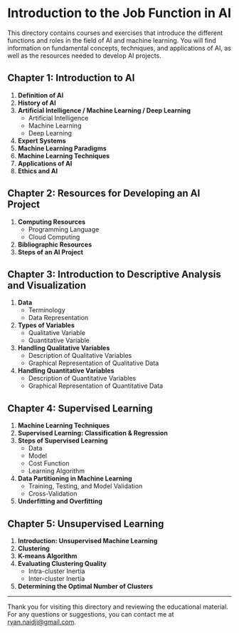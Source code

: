 # Introduction to the Job Function in AI

This directory contains courses and exercises that introduce the different functions and roles in the field of AI and machine learning. You will find information on fundamental concepts, techniques, and applications of AI, as well as the resources needed to develop AI projects.

## Chapter 1: Introduction to AI

1. **Definition of AI**
2. **History of AI**
3. **Artificial Intelligence / Machine Learning / Deep Learning**
    - Artificial Intelligence
    - Machine Learning
    - Deep Learning
4. **Expert Systems**
5. **Machine Learning Paradigms**
6. **Machine Learning Techniques**
7. **Applications of AI**
8. **Ethics and AI**

## Chapter 2: Resources for Developing an AI Project

1. **Computing Resources**
    - Programming Language
    - Cloud Computing
2. **Bibliographic Resources**
3. **Steps of an AI Project**

## Chapter 3: Introduction to Descriptive Analysis and Visualization

1. **Data**
    - Terminology
    - Data Representation
2. **Types of Variables**
    - Qualitative Variable
    - Quantitative Variable
3. **Handling Qualitative Variables**
    - Description of Qualitative Variables
    - Graphical Representation of Qualitative Data
4. **Handling Quantitative Variables**
    - Description of Quantitative Variables
    - Graphical Representation of Quantitative Data

## Chapter 4: Supervised Learning

1. **Machine Learning Techniques**
2. **Supervised Learning: Classification & Regression**
3. **Steps of Supervised Learning**
    - Data
    - Model
    - Cost Function
    - Learning Algorithm
4. **Data Partitioning in Machine Learning**
    - Training, Testing, and Model Validation
    - Cross-Validation
5. **Underfitting and Overfitting**

## Chapter 5: Unsupervised Learning

1. **Introduction: Unsupervised Machine Learning**
2. **Clustering**
3. **K-means Algorithm**
4. **Evaluating Clustering Quality**
    - Intra-cluster Inertia
    - Inter-cluster Inertia
5. **Determining the Optimal Number of Clusters**

---

Thank you for visiting this directory and reviewing the educational material. For any questions or suggestions, you can contact me at [ryan.naidji@gmail.com](mailto:ryan.naidji@gmail.com).
